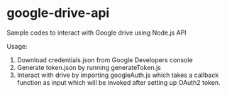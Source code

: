 # google-drive-api
Sample codes to interact with Google drive using Node.js API

Usage:
1) Download credentials.json from Google Developers console
2) Generate token.json by running generateToken.js
3) Interact with drive by importing googleAuth.js which takes a callback function as input which will be invoked after setting up OAuth2 token.
